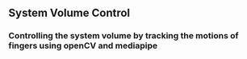 ## System Volume Control
### Controlling the system volume by tracking the motions of fingers using openCV and mediapipe
